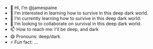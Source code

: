 - 👋 Hi, I’m @jamespaine
- 👀 I’m interested in learning how to survive in this deep dark world.
- 🌱 I’m currently learning how to survive in this deep dark world.
- 💞️ I’m looking to collaborate on survival in this deep dark world.
- 📫 How to reach me: I'll be deep, and dark
- 😄 Pronouns: deep/dark
- ⚡ Fun fact: ...

<!---
jamespaine/jamespaine is a ✨ special ✨ repository because its `README.md` (this file) appears on your GitHub profile.
You can click the Preview link to take a look at your changes.
--->
